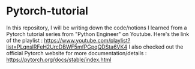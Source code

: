 # Pytorch-tutorial

In this repository, I will be writing down the code/notions I learned from a Pytorch tutorial series from "Python Engineer" on Youtube. 
Here's the link of the playlist : https://www.youtube.com/playlist?list=PLqnslRFeH2UrcDBWF5mfPGpqQDSta6VK4 
I also checked out the official Pytorch website for more documentation/details : https://pytorch.org/docs/stable/index.html
